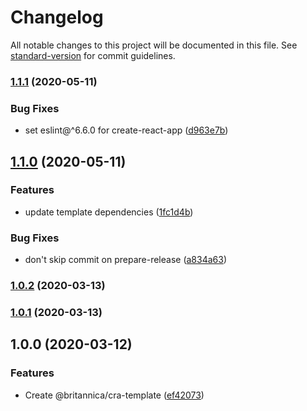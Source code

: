 # Changelog

All notable changes to this project will be documented in this file. See [standard-version](https://github.com/conventional-changelog/standard-version) for commit guidelines.

### [1.1.1](https://github.com/britannica/cra-template/compare/v1.1.0...v1.1.1) (2020-05-11)

### Bug Fixes

- set eslint@^6.6.0 for create-react-app ([d963e7b](https://github.com/britannica/cra-template/commit/d963e7bc045937da22da1b233b1103c69bd79dca))

## [1.1.0](https://github.com/britannica/cra-template/compare/v1.0.2...v1.1.0) (2020-05-11)

### Features

- update template dependencies ([1fc1d4b](https://github.com/britannica/cra-template/commit/1fc1d4b15a96eb910e4623dfa0255834bd3dfff7))

### Bug Fixes

- don't skip commit on prepare-release ([a834a63](https://github.com/britannica/cra-template/commit/a834a63b66ff924261dbfb8e772b3294e25fcced))

### [1.0.2](https://github.com/britannica/cra-template/compare/v1.0.1...v1.0.2) (2020-03-13)

### [1.0.1](https://github.com/britannica/cra-template/compare/v1.0.0...v1.0.1) (2020-03-13)

## 1.0.0 (2020-03-12)

### Features

- Create @britannica/cra-template ([ef42073](https://github.com/britannica/cra-template/commit/ef4207338cf263753baabef1b581c911386fbe7b))
